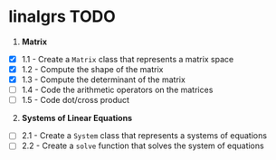 # linalgrs TODO

1. **Matrix**
  - [x] 1.1 - Create a `Matrix` class that represents a matrix space
  - [x] 1.2 - Compute the shape of the matrix
  - [x] 1.3 - Compute the determinant of the matrix
  - [ ] 1.4 - Code the arithmetic operators on the matrices
  - [ ] 1.5 - Code dot/cross product
2. **Systems of Linear Equations**
  - [ ] 2.1 - Create a `System` class that 
represents a systems of equations
  - [ ] 2.2 - Create a `solve` function that 
solves the system of equations